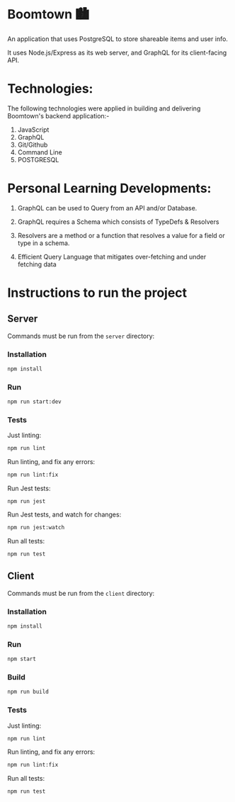 # Boomtown 🏙
An application that uses PostgreSQL to store shareable items and user info. 

It uses Node.js/Express as its web server, and GraphQL for its client-facing API.

# Technologies: 

The following technologies were applied in building and delivering Boomtown's backend application:- 

1.	JavaScript  
1.	GraphQL
1.	Git/Github
1.	Command Line
1.  POSTGRESQL



#  Personal Learning Developments: 

1.	GraphQL can be used to Query from an API and/or Database.

1.	GraphQL requires a Schema which consists of TypeDefs & Resolvers

1. Resolvers are a method or a function that resolves a value for a field or type in a schema.

1.  Efficient Query Language that mitigates over-fetching and under fetching data

# Instructions to run the project

## Server

Commands must be run from the `server` directory:

### Installation

```bash
npm install
```

### Run

```bash
npm run start:dev
```

### Tests

Just linting:

```bash
npm run lint
```

Run linting, and fix any errors:

```bash
npm run lint:fix
```

Run Jest tests:

```
npm run jest
```

Run Jest tests, and watch for changes:

```bash
npm run jest:watch
```

Run all tests:

```bash
npm run test
```

## Client

Commands must be run from the `client` directory:

### Installation

```bash
npm install
```

### Run

```bash
npm start
```

### Build

```bash
npm run build
```

### Tests

Just linting:

```bash
npm run lint
```

Run linting, and fix any errors:

```bash
npm run lint:fix
```

Run all tests:

```bash
npm run test
```


